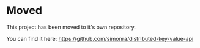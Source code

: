 # Moved

This project has been moved to it's own repository.

You can find it here: https://github.com/simonra/distributed-key-value-api
